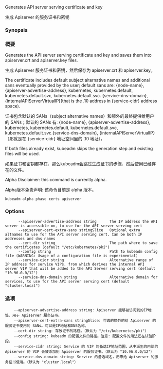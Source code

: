 
Generates API server serving certificate and key

生成 Apiserver 的服务证书和密钥

### Synopsis

### 概要

Generates the API server serving certificate and key and saves them into apiserver.crt and apiserver.key files.

生成 Apiserver 服务证书和密钥，然后保存为 apiserver.crt 和 apiserver.key。

The certificate includes default subject alternative names and additional sans eventually provided by the user; default sans are: {node-name}, {apiserver-advertise-address}, kubernetes, kubernetes.default, kubernetes.default.svc, kubernetes.default.svc. {service-dns-domain}, {internalAPIServerVirtualIP}(that is the .10 address in {service-cidr} address space).

证书包含默认的 SANs（subject alternative names）和额外的最终提供给用户的 SANs；默认的 SANs 有: {node-name}, {apiserver-advertise-address}, kubernetes, kubernetes.default, kubernetes.default.svc, kubernetes.default.svc.{service-dns-domain}, {internalAPIServerVirtualIP}（那就是在 {service-cidr} 地址空间里的 .10 地址）。

If both files already exist, kubeadm skips the generation step and existing files will be used.

如果证书和密钥都存在，那么kubeadm会跳过生成证书的步骤，然后使用已经存在的文件。

Alpha Disclaimer: this command is currently alpha.

Alpha版本免责声明: 该命令目前是 alpha 版本。

```
kubeadm alpha phase certs apiserver
```

### Options

```
      --apiserver-advertise-address string      The IP address the API server is accessible on, to use for the API server serving cert
      --apiserver-cert-extra-sans stringSlice   Optional extra altnames to use for the API server serving cert. Can be both IP addresses and dns names
      --cert-dir string                         The path where to save the certificates (default "/etc/kubernetes/pki")
      --config string                           Path to kubeadm config file (WARNING: Usage of a configuration file is experimental)
      --service-cidr string                     Alternative range of IP address for service VIPs, from which derives the internal API server VIP that will be added to the API Server serving cert (default "10.96.0.0/12")
      --service-dns-domain string               Alternative domain for services, to use for the API server serving cert (default "cluster.local")
```

### 选项

```
    --apiserver-advertise-address string: Apiserver 能够被访问到的IP地址，用于 Apiserver 服务证书。
    --apiserver-cert-extra-sans stringSlice: 可选的额外的给 Apiserver 的服务证书使用的 SANs。可以是IP地址和DNS名称。
    --cert-dir string: 存放证书的路径。（默认为 "/etc/kubernetes/pki"）
    --config string: kubeadm 的配置文件的路径。注意: 配置文件的用法还在试验阶段。
    --service-cidr string: Service 的 VIP 的备选IP地址范围，从中派生的内部的 Apiserver 的 VIP 会被添加到 Apiserver 的服务证书。（默认为 "10.96.0.0/12"）
    --service-dns-domain string: Service 的备选域名，用来给 Apiserver 的服务证书使用。（默认为 "cluster.local"）
```
